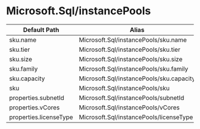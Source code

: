 # Microsoft.Sql/instancePools

| Default Path | Alias |
|---|---|
| sku.name | Microsoft.Sql/instancePools/sku.name |
| sku.tier | Microsoft.Sql/instancePools/sku.tier |
| sku.size | Microsoft.Sql/instancePools/sku.size |
| sku.family | Microsoft.Sql/instancePools/sku.family |
| sku.capacity | Microsoft.Sql/instancePools/sku.capacity |
| sku | Microsoft.Sql/instancePools/sku |
| properties.subnetId | Microsoft.Sql/instancePools/subnetId |
| properties.vCores | Microsoft.Sql/instancePools/vCores |
| properties.licenseType | Microsoft.Sql/instancePools/licenseType |

